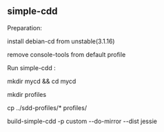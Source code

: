 simple-cdd
----------

Preparation:

install debian-cd from unstable(3.1.16)

remove console-tools from default profile

Run simple-cdd :

mkdir mycd && cd mycd

mkdir profiles

cp ../sdd-profiles/* profiles/

build-simple-cdd  -p custom --do-mirror --dist jessie
